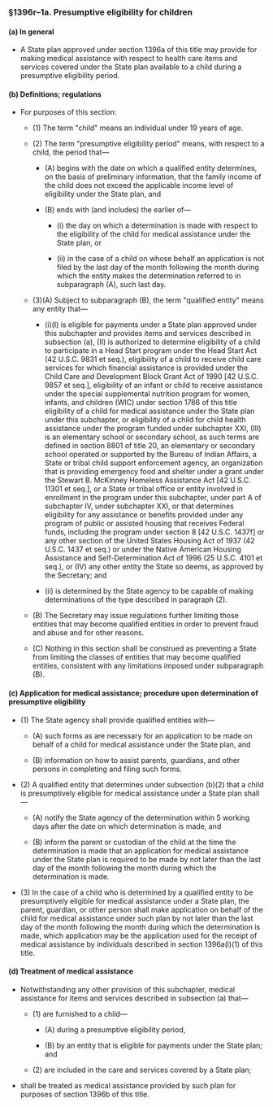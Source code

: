 ### §1396r–1a. Presumptive eligibility for children
#### (a) In general
* A State plan approved under section 1396a of this title may provide for making medical assistance with respect to health care items and services covered under the State plan available to a child during a presumptive eligibility period.

#### (b) Definitions; regulations
* For purposes of this section:

  * (1) The term "child" means an individual under 19 years of age.

  * (2) The term "presumptive eligibility period" means, with respect to a child, the period that—

    * (A) begins with the date on which a qualified entity determines, on the basis of preliminary information, that the family income of the child does not exceed the applicable income level of eligibility under the State plan, and

    * (B) ends with (and includes) the earlier of—

      * (i) the day on which a determination is made with respect to the eligibility of the child for medical assistance under the State plan, or

      * (ii) in the case of a child on whose behalf an application is not filed by the last day of the month following the month during which the entity makes the determination referred to in subparagraph (A), such last day.


  * (3)(A) Subject to subparagraph (B), the term "qualified entity" means any entity that—

    * (i)(I) is eligible for payments under a State plan approved under this subchapter and provides items and services described in subsection (a), (II) is authorized to determine eligibility of a child to participate in a Head Start program under the Head Start Act (42 U.S.C. 9831 et seq.), eligibility of a child to receive child care services for which financial assistance is provided under the Child Care and Development Block Grant Act of 1990 [42 U.S.C. 9857 et seq.], eligibility of an infant or child to receive assistance under the special supplemental nutrition program for women, infants, and children (WIC) under section 1786 of this title eligibility of a child for medical assistance under the State plan under this subchapter, or eligibility of a child for child health assistance under the program funded under subchapter XXI, (III) is an elementary school or secondary school, as such terms are defined in section 8801 of title 20, an elementary or secondary school operated or supported by the Bureau of Indian Affairs, a State or tribal child support enforcement agency, an organization that is providing emergency food and shelter under a grant under the Stewart B. McKinney Homeless Assistance Act [42 U.S.C. 11301 et seq.], or a State or tribal office or entity involved in enrollment in the program under this subchapter, under part A of subchapter IV, under subchapter XXI, or that determines eligibility for any assistance or benefits provided under any program of public or assisted housing that receives Federal funds, including the program under section 8 [42 U.S.C. 1437f] or any other section of the United States Housing Act of 1937 (42 U.S.C. 1437 et seq.) or under the Native American Housing Assistance and Self-Determination Act of 1996 (25 U.S.C. 4101 et seq.), or (IV) any other entity the State so deems, as approved by the Secretary; and

    * (ii) is determined by the State agency to be capable of making determinations of the type described in paragraph (2).


  * (B) The Secretary may issue regulations further limiting those entities that may become qualified entities in order to prevent fraud and abuse and for other reasons.

  * (C) Nothing in this section shall be construed as preventing a State from limiting the classes of entities that may become qualified entities, consistent with any limitations imposed under subparagraph (B).

#### (c) Application for medical assistance; procedure upon determination of presumptive eligibility
* (1) The State agency shall provide qualified entities with—

  * (A) such forms as are necessary for an application to be made on behalf of a child for medical assistance under the State plan, and

  * (B) information on how to assist parents, guardians, and other persons in completing and filing such forms.


* (2) A qualified entity that determines under subsection (b)(2) that a child is presumptively eligible for medical assistance under a State plan shall—

  * (A) notify the State agency of the determination within 5 working days after the date on which determination is made, and

  * (B) inform the parent or custodian of the child at the time the determination is made that an application for medical assistance under the State plan is required to be made by not later than the last day of the month following the month during which the determination is made.


* (3) In the case of a child who is determined by a qualified entity to be presumptively eligible for medical assistance under a State plan, the parent, guardian, or other person shall make application on behalf of the child for medical assistance under such plan by not later than the last day of the month following the month during which the determination is made, which application may be the application used for the receipt of medical assistance by individuals described in section 1396a(l)(1) of this title.

#### (d) Treatment of medical assistance
* Notwithstanding any other provision of this subchapter, medical assistance for items and services described in subsection (a) that—

  * (1) are furnished to a child—

    * (A) during a presumptive eligibility period,

    * (B) by an entity that is eligible for payments under the State plan; and


  * (2) are included in the care and services covered by a State plan;


* shall be treated as medical assistance provided by such plan for purposes of section 1396b of this title.